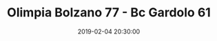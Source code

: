 ---
title: Olimpia Bolzano 77 - Bc Gardolo 61
date: 2019-02-04 20:30:00
squadra-a: Olimpia Bolzano
punteggio-a: 61
squadra-b: Bc Gardolo
punteggio-b: 77
partite/squadra: promozione-18-19
luogo: Pal. Scuola Media ¿E. Fermi¿
categoria: promozione
---